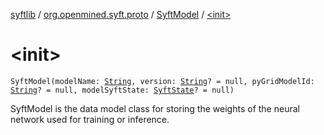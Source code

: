 [syftlib](../../index.md) / [org.openmined.syft.proto](../index.md) / [SyftModel](index.md) / [&lt;init&gt;](./-init-.md)

# &lt;init&gt;

`SyftModel(modelName: `[`String`](https://kotlinlang.org/api/latest/jvm/stdlib/kotlin/-string/index.html)`, version: `[`String`](https://kotlinlang.org/api/latest/jvm/stdlib/kotlin/-string/index.html)`? = null, pyGridModelId: `[`String`](https://kotlinlang.org/api/latest/jvm/stdlib/kotlin/-string/index.html)`? = null, modelSyftState: `[`SyftState`](../-syft-state/index.md)`? = null)`

SyftModel is the data model class for storing the weights of the neural network used for
training or inference.


